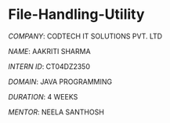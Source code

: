 # File-Handling-Utility

*COMPANY*: CODTECH IT SOLUTIONS PVT. LTD

*NAME*: AAKRITI SHARMA

*INTERN ID*: CT04DZ2350

*DOMAIN*: JAVA PROGRAMMING

*DURATION*: 4 WEEKS

*MENTOR*: NEELA SANTHOSH
